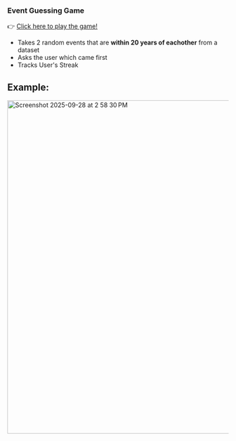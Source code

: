 ### Event Guessing Game

👉 [Click here to play the game!](https://marcusa27-historical-event-game-streamlit-app-nvkqb3.streamlit.app/)

- Takes 2 random events that are **within 20 years of eachother** from a dataset
- Asks the user which came first
- Tracks User's Streak

## Example:

<img width="916" height="757" alt="Screenshot 2025-09-28 at 2 58 30 PM" src="https://github.com/user-attachments/assets/6162142f-1c4a-461d-b0b4-0f53a93609ff" />
